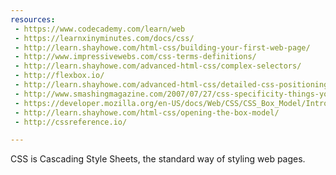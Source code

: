 ```yaml
---
resources:
 - https://www.codecademy.com/learn/web
 - https://learnxinyminutes.com/docs/css/
 - http://learn.shayhowe.com/html-css/building-your-first-web-page/
 - http://www.impressivewebs.com/css-terms-definitions/
 - http://learn.shayhowe.com/advanced-html-css/complex-selectors/
 - http://flexbox.io/
 - http://learn.shayhowe.com/advanced-html-css/detailed-css-positioning/
 - http://www.smashingmagazine.com/2007/07/27/css-specificity-things-you-should-know/
 - https://developer.mozilla.org/en-US/docs/Web/CSS/CSS_Box_Model/Introduction_to_the_CSS_box_model
 - http://learn.shayhowe.com/html-css/opening-the-box-model/
 - http://cssreference.io/

---
```

CSS is Cascading Style Sheets, the standard way of styling web pages.
